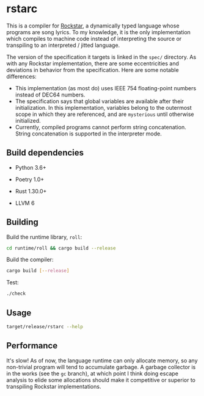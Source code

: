 # rstarc

This is a compiler for [Rockstar](https://github.com/dylanbeattie/rockstar), a dynamically typed language whose programs are song lyrics. To my knowledge, it is the only implementation which compiles to machine code instead of interpreting the source or transpiling to an interpreted / jitted language.

The version of the specification it targets is linked in the `spec/` directory. As with any Rockstar implementation, there are some eccentricities and deviations in behavior from the specification. Here are some notable differences:

  * This implementation (as most do) uses IEEE 754 floating-point numbers instead of DEC64 numbers.
  * The specification says that global variables are available after their initialization. In this implementation, variables belong to the outermost scope in which they are referenced, and are `mysterious` until otherwise initialized.
  * Currently, compiled programs cannot perform string concatenation. String concatenation is supported in the interpreter mode.

## Build dependencies

* Python 3.6+

* Poetry 1.0+

* Rust 1.30.0+

* LLVM 6

## Building

Build the runtime library, `roll`:

```bash
cd runtime/roll && cargo build --release
```

Build the compiler:

```bash
cargo build [--release]
```

Test:

```bash
./check
```

## Usage

```bash
target/release/rstarc --help
```

## Performance

It's slow! As of now, the language runtime can only allocate memory, so any non-trivial program will tend to accumulate garbage. A garbage collector is in the works (see the `gc` branch), at which point I think doing escape analysis to elide some allocations should make it competitive or superior to transpiling Rockstar implementations.
